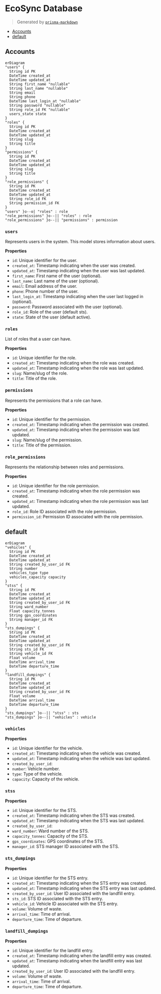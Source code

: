 # EcoSync Database

> Generated by [`prisma-markdown`](https://github.com/samchon/prisma-markdown)

- [Accounts](#accounts)
- [default](#default)

## Accounts

```mermaid
erDiagram
"users" {
  String id PK
  DateTime created_at
  DateTime updated_at
  String first_name "nullable"
  String last_name "nullable"
  String email
  String phone
  DateTime last_login_at "nullable"
  String password "nullable"
  String role_id FK "nullable"
  users_state state
}
"roles" {
  String id PK
  DateTime created_at
  DateTime updated_at
  String slug
  String title
}
"permissions" {
  String id PK
  DateTime created_at
  DateTime updated_at
  String slug
  String title
}
"role_permissions" {
  String id PK
  DateTime created_at
  DateTime updated_at
  String role_id FK
  String permission_id FK
}
"users" }o--o| "roles" : role
"role_permissions" }o--|| "roles" : role
"role_permissions" }o--|| "permissions" : permission
```

### `users`

Represents users in the system.
This model stores information about users.

**Properties**

- `id`: Unique identifier for the user.
- `created_at`: Timestamp indicating when the user was created.
- `updated_at`: Timestamp indicating when the user was last updated.
- `first_name`: First name of the user (optional).
- `last_name`: Last name of the user (optional).
- `email`: Email address of the user.
- `phone`: Phone number of the user.
- `last_login_at`: Timestamp indicating when the user last logged in (optional).
- `password`: Password associated with the user (optional).
- `role_id`: Role of the user (default sts).
- `state`: State of the user (default active).

### `roles`

List of roles that a user can have.

**Properties**

- `id`: Unique identifier for the role.
- `created_at`: Timestamp indicating when the role was created.
- `updated_at`: Timestamp indicating when the role was last updated.
- `slug`: Name/slug of the role.
- `title`: Title of the role.

### `permissions`

Represents the permissions that a role can have.

**Properties**

- `id`: Unique identifier for the permission.
- `created_at`: Timestamp indicating when the permission was created.
- `updated_at`: Timestamp indicating when the permission was last updated.
- `slug`: Name/slug of the permission.
- `title`: Title of the permission.

### `role_permissions`

Represents the relationship between roles and permissions.

**Properties**

- `id`: Unique identifier for the role permission.
- `created_at`: Timestamp indicating when the role permission was created.
- `updated_at`: Timestamp indicating when the role permission was last updated.
- `role_id`: Role ID associated with the role permission.
- `permission_id`: Permission ID associated with the role permission.

## default

```mermaid
erDiagram
"vehicles" {
  String id PK
  DateTime created_at
  DateTime updated_at
  String created_by_user_id FK
  String number
  vehicles_type type
  vehicles_capacity capacity
}
"stss" {
  String id PK
  DateTime created_at
  DateTime updated_at
  String created_by_user_id FK
  String ward_number
  Float capacity_tonnes
  String gps_coordinates
  String manager_id FK
}
"sts_dumpings" {
  String id PK
  DateTime created_at
  DateTime updated_at
  String created_by_user_id FK
  String sts_id FK
  String vehicle_id FK
  Float volume
  DateTime arrival_time
  DateTime departure_time
}
"landfill_dumpings" {
  String id PK
  DateTime created_at
  DateTime updated_at
  String created_by_user_id FK
  Float volume
  DateTime arrival_time
  DateTime departure_time
}
"sts_dumpings" }o--|| "stss" : sts
"sts_dumpings" }o--|| "vehicles" : vehicle
```

### `vehicles`

**Properties**

- `id`: Unique identifier for the vehicle.
- `created_at`: Timestamp indicating when the vehicle was created.
- `updated_at`: Timestamp indicating when the vehicle was last updated.
- `created_by_user_id`:
- `number`: Vehicle number.
- `type`: Type of the vehicle.
- `capacity`: Capacity of the vehicle.

### `stss`

**Properties**

- `id`: Unique identifier for the STS.
- `created_at`: Timestamp indicating when the STS was created.
- `updated_at`: Timestamp indicating when the STS was last updated.
- `created_by_user_id`:
- `ward_number`: Ward number of the STS.
- `capacity_tonnes`: Capacity of the STS.
- `gps_coordinates`: GPS coordinates of the STS.
- `manager_id`: STS manager ID associated with the STS.

### `sts_dumpings`

**Properties**

- `id`: Unique identifier for the STS entry.
- `created_at`: Timestamp indicating when the STS entry was created.
- `updated_at`: Timestamp indicating when the STS entry was last updated.
- `created_by_user_id`: User ID associated with the landfill entry.
- `sts_id`: STS ID associated with the STS entry.
- `vehicle_id`: Vehicle ID associated with the STS entry.
- `volume`: Volume of waste.
- `arrival_time`: Time of arrival.
- `departure_time`: Time of departure.

### `landfill_dumpings`

**Properties**

- `id`: Unique identifier for the landfill entry.
- `created_at`: Timestamp indicating when the landfill entry was created.
- `updated_at`: Timestamp indicating when the landfill entry was last updated.
- `created_by_user_id`: User ID associated with the landfill entry.
- `volume`: Volume of waste.
- `arrival_time`: Time of arrival.
- `departure_time`: Time of departure.
